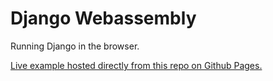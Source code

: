# Django Webassembly

Running Django in the browser.

<a href="https://m-butterfield.github.io/django_webassembly/">Live example hosted directly from this repo on Github Pages.</a>
